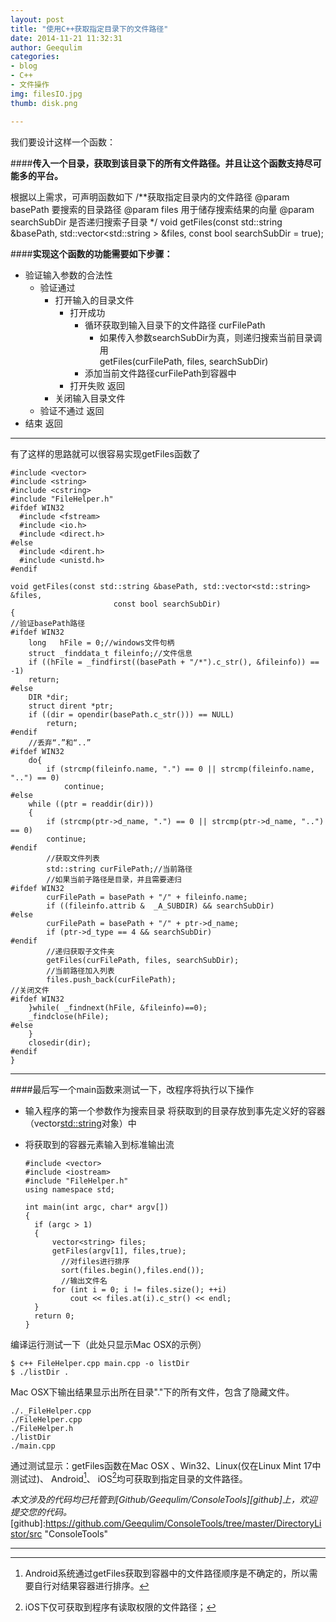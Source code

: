 ```yaml
---
layout: post
title: "使用C++获取指定目录下的文件路径"
date: 2014-11-21 11:32:31
author: Geequlim
categories: 
- blog 
- C++
- 文件操作
img: filesIO.jpg
thumb: disk.png

---
```



我们要设计这样一个函数：

####**传入一个目录，获取到该目录下的所有文件路径。并且让这个函数支持尽可能多的平台。**
<!--more-->

根据以上需求，可声明函数如下
    /**获取指定目录内的文件路径
    @param basePath 要搜索的目录路径
    @param files 用于储存搜索结果的向量
    @param searchSubDir 是否递归搜索子目录
    */
    void getFiles(const std::string &basePath, std::vector<std::string > &files,
    const bool searchSubDir = true);

####**实现这个函数的功能需要如下步骤：**
* 验证输入参数的合法性
    - 验证通过
        * 打开输入的目录文件
            + 打开成功
                - 循环获取到输入目录下的文件路径 curFilePath
                    * 如果传入参数searchSubDir为真，则递归搜索当前目录调用  
getFiles(curFilePath, files, searchSubDir)
                - 添加当前文件路径curFilePath到容器中
            + 打开失败 返回
         * 关闭输入目录文件
     - 验证不通过 返回
* 结束 返回

----

有了这样的思路就可以很容易实现getFiles函数了   

    #include <vector>
    #include <string>
    #include <cstring>
    #include "FileHelper.h"
    #ifdef WIN32
      #include <fstream>
      #include <io.h>
      #include <direct.h>
    #else
      #include <dirent.h>
      #include <unistd.h>
    #endif
    
    void getFiles(const std::string &basePath, std::vector<std::string> &files,
                           const bool searchSubDir)
    {
    //验证basePath路径
    #ifdef WIN32
    	long   hFile = 0;//windows文件句柄
    	struct _finddata_t fileinfo;//文件信息
    	if ((hFile = _findfirst((basePath + "/*").c_str(), &fileinfo)) == -1)
    	return;
	#else
	    DIR *dir;
	    struct dirent *ptr;
	    if ((dir = opendir(basePath.c_str())) == NULL)
	        return;
	#endif
        //丢弃“.”和“..”
    #ifdef WIN32
    	do{
    		if (strcmp(fileinfo.name, ".") == 0 || strcmp(fileinfo.name, "..") == 0)
    		    continue;
    #else
        while ((ptr = readdir(dir)))
        {
        	if (strcmp(ptr->d_name, ".") == 0 || strcmp(ptr->d_name, "..") == 0)
		    continue;
	#endif
    	    //获取文件列表
    	    std::string curFilePath;//当前路径
    	    //如果当前子路径是目录，并且需要递归
	#ifdef WIN32
    		curFilePath = basePath + "/" + fileinfo.name;
    		if ((fileinfo.attrib &  _A_SUBDIR) && searchSubDir)
	#else
    		curFilePath = basePath + "/" + ptr->d_name;
    		if (ptr->d_type == 4 && searchSubDir)
	#endif
    	    //递归获取子文件夹
    		getFiles(curFilePath, files, searchSubDir);
    		//当前路径加入列表
    		files.push_back(curFilePath);
    //关闭文件
	#ifdef WIN32
	    }while( _findnext(hFile, &fileinfo)==0);
	    _findclose(hFile);
	#else
		}
		closedir(dir);
	#endif
	}

---

####最后写一个main函数来测试一下，改程序将执行以下操作
* 输入程序的第一个参数作为搜索目录 将获取到的目录存放到事先定义好的容器（vector<std::string>对象）中
* 将获取到的容器元素输入到标准输出流


      #include <vector>
      #include <iostream>
      #include "FileHelper.h"
      using namespace std;
      
      int main(int argc, char* argv[])
      {
      	if (argc > 1)
      	{
      		vector<string> files;
      		getFiles(argv[1], files,true);
              //对files进行排序
              sort(files.begin(),files.end());
              //输出文件名
      		for (int i = 0; i != files.size(); ++i)
      			cout << files.at(i).c_str() << endl;
      	}
      	return 0;
      }

编译运行测试一下（此处只显示Mac OSX的示例）


    $ c++ FileHelper.cpp main.cpp -o listDir
    $ ./listDir .


Mac OSX下输出结果显示出所在目录"."下的所有文件，包含了隐藏文件。

    ./._FileHelper.cpp
    ./FileHelper.cpp
    ./FileHelper.h
    ./listDir
    ./main.cpp


通过测试显示：getFiles函数在Mac OSX 、Win32、Linux(仅在Linux Mint 17中测试过)、 Android[^1]、 iOS[^2]均可获取到指定目录的文件路径。

_本文涉及的代码均已托管到[Github/Geequlim/ConsoleTools][github]上，欢迎提交您的代码。_ 
[github]:https://github.com/Geequlim/ConsoleTools/tree/master/DirectoryListor/src "ConsoleTools"


---

[^1]:Android系统通过getFiles获取到容器中的文件路径顺序是不确定的，所以需要自行对结果容器进行排序。
[^2]:iOS下仅可获取到程序有读取权限的文件路径；
